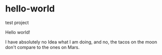 # hello-world
test project

Hello world!

I have absolutely no Idea what I am doing, and no, the tacos on the moon don't compare to the ones on Mars.
